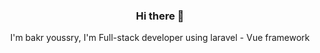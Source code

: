 <h3 align="center">Hi there 👋</h3>
<p align="center">I'm bakr youssry, I'm Full-stack developer using laravel - Vue framework</p>

<!--
**bakr-youssri/bakr-youssri** is a ✨ _special_ ✨ repository because its `README.md` (this file) appears on your GitHub profile.

Here are some ideas to get you started:

- 🔭 I’m currently working on ...
- 🌱 I’m currently learning ...
- 👯 I’m looking to collaborate on ...
- 🤔 I’m looking for help with ...
- 💬 Ask me about ...
- 📫 How to reach me: ...
- 😄 Pronouns: ...
- ⚡ Fun fact: ...
-->
